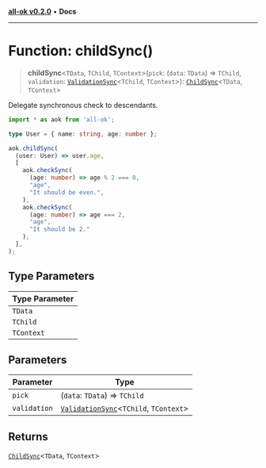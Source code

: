 [**all-ok v0.2.0**](../README.md) • **Docs**

***

# Function: childSync()

> **childSync**\<`TData`, `TChild`, `TContext`\>(`pick`: (`data`: `TData`) => `TChild`, `validation`: [`ValidationSync`](../type-aliases/ValidationSync.md)\<`TChild`, `TContext`\>): [`ChildSync`](../type-aliases/ChildSync.md)\<`TData`, `TContext`\>

Delegate synchronous check to descendants.

```ts
import * as aok from 'all-ok';

type User = { name: string, age: number };

aok.childSync(
  (user: User) => user.age,
  [
    aok.checkSync(
      (age: number) => age % 2 === 0,
      "age",
      "It should be even.",
    ),
    aok.checkSync(
      (age: number) => age === 2,
      "age",
      "It should be 2."
    ),
  ],
);
```

## Type Parameters

| Type Parameter |
| ------ |
| `TData` |
| `TChild` |
| `TContext` |

## Parameters

| Parameter | Type |
| ------ | ------ |
| `pick` | (`data`: `TData`) => `TChild` |
| `validation` | [`ValidationSync`](../type-aliases/ValidationSync.md)\<`TChild`, `TContext`\> |

## Returns

[`ChildSync`](../type-aliases/ChildSync.md)\<`TData`, `TContext`\>

